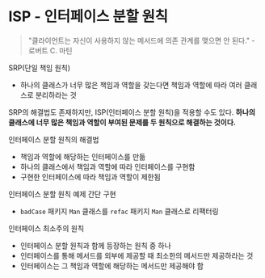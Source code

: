 # ISP - 인터페이스 분할 원칙

> "클라이언트는 자신이 사용하지 않는 메서드에 의존 관계를 맺으면 안 된다." - 로버트 C. 마틴

SRP(단일 책임 원칙)
- 하나의 클래스가 너무 많은 책임과 역할을 갖는다면 책임과 역할에 따라 여러 클래스로 분리하라는 것

SRP의 해결법도 존재하지만, ISP(인터페이스 분할 원칙)을 적용할 수도 있다.
**하나의 클래스에 너무 많은 책임과 역할이 부여된 문제를 두 원칙으로 해결하는 것이다.**

인터페이스 분할 원칙의 해결법
- 책임과 역할에 해당하는 인터페이스를 만듦
- 하나의 클래스에서 책임과 역할에 따라 인터페이스를 구현함
- 구현한 인터페이스에 따라 책임과 역할이 제한됨

인터페이스 분할 원칙 예제 간단 구현
- `badCase` 패키지 `Man` 클래스를 `refac` 패키지 `Man` 클래스로 리팩터링

인터페이스 최소주의 원칙
- 인터페이스 분할 원칙과 함께 등장하는 원칙 중 하나
- 인터페이스를 통해 메서드를 외부에 제공할 때 최소한의 메서드만 제공하라는 것
- 인터페이스는 그 책임과 역할에 해당하는 메서드만 제공해야 함
